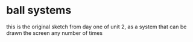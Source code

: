 # ball systems

this is the original sketch from day one of unit 2, as a system that can be drawn the screen any number of times

